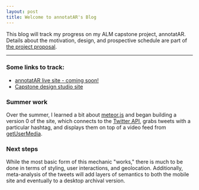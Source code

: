 ```yaml
---
layout: post
title: Welcome to annotatAR's Blog
---
```


This blog will track my progress on my ALM capstone project, annotatAR. Details about the motivation, design, and prospective schedule are part of [the project proposal](assets/files/ALM_Capstone_Proposal_RBoyce_v3.2.pdf).

-----

### Some links to track:

* [annotatAR live site - coming soon!](#)
* [Capstone design studio site](https://canvas.harvard.edu/courses/4308)

### Summer work

Over the summer, I learned a bit about [meteor.js](https://www.meteor.com/) and began building a version 0 of the site, which connects to the [Twitter API](https://dev.twitter.com/streaming/public), grabs tweets with a particular hashtag, and displays them on top of a video feed from [getUserMedia](https://developer.mozilla.org/en-US/docs/Web/API/Navigator/getUserMedia). 

### Next steps

While the most basic form of this mechanic "works," there is much to be done in terms of styling, user interactions, and geolocation. Additionally, meta-analysis of the tweets will add layers of semantics to both the mobile site and eventually to a desktop archival version.
